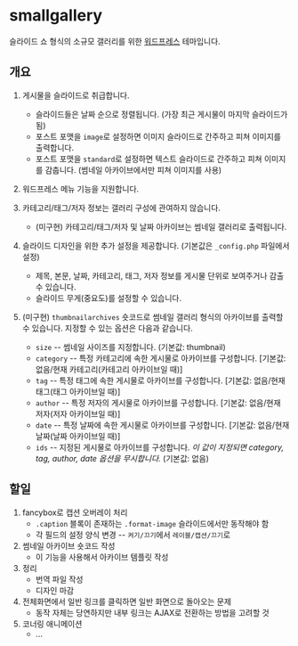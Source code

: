 smallgallery
============

슬라이드 쇼 형식의 소규모 갤러리를 위한 [워드프레스](http://wordpress.org) 테마입니다.

개요
----

1. 게시물을 슬라이드로 취급합니다.
    * 슬라이드들은 날짜 순으로 정렬됩니다. (가장 최근 게시물이 마지막 슬라이드가 됨)
    * 포스트 포맷을 `image`로 설정하면 이미지 슬라이드로 간주하고 피쳐 이미지를 출력합니다.
	* 포스트 포맷을 `standard`로 설정하면 텍스트 슬라이드로 간주하고 피쳐 이미지를 감춥니다. (썸네일 아카이브에서만 피쳐 이미지를 사용)

2. 워드프레스 메뉴 기능을 지원합니다.

3. 카테고리/태그/저자 정보는 갤러리 구성에 관여하지 않습니다.
    * (미구현) 카테고리/태그/저자 및 날짜 아카이브는 썸네일 갤러리로 출력됩니다.

4. 슬라이드 디자인을 위한 추가 설정을 제공합니다. (기본값은 `_config.php` 파일에서 설정)
    * 제목, 본문, 날짜, 카테고리, 태그, 저자 정보를 게시물 단위로 보여주거나 감출 수 있습니다.
	* 슬라이드 무게(중요도)를 설정할 수 있습니다.

5. (미구현) `thumbnailarchives` 숏코드로 썸네일 갤러리 형식의 아카이브를 출력할 수 있습니다. 지정할 수 있는 옵션은 다음과 같습니다.
    * `size` -- 썸네일 사이즈를 지정합니다. (기본값: thumbnail)
	* `category` -- 특정 카테고리에 속한 게시물로 아카이브를 구성합니다. [기본값: 없음/현재 카테고리(카테고리 아카이브일 때)]
	* `tag` -- 특정 태그에 속한 게시물로 아카이브를 구성합니다. [기본값: 없음/현재 태그(태그 아카이브일 때)]
	* `author` -- 특정 저자의 게시물로 아카이브를 구성합니다. [기본값: 없음/현재 저자(저자 아카이브일 때)]
	* `date` -- 특정 날짜에 속한 게시물로 아카이브를 구성합니다. [기본값: 없음/현재 날짜(날짜 아카이브일 때)]
	* `ids` -- 지정된 게시물로 아카이브를 구성합니다. *이 값이 지정되면 category, tag, author, date 옵션을 무시합니다.* (기본값: 없음)

할일
----

1. fancybox로 캡션 오버레이 처리
    * `.caption` 블록이 존재하는 `.format-image` 슬라이드에서만 동작해야 함
	* 각 필드의 설정 양식 변경 -- `켜기/끄기`에서 `레이블/캡션/끄기`로
2. 썸네일 아카이브 숏코드 작성
    * 이 기능을 사용해서 아카이브 템플릿 작성
3. 정리
    * 번역 파일 작성
	* 디자인 마감
4. 전체화면에서 일반 링크를 클릭하면 일반 화면으로 돌아오는 문제
    * 동작 자체는 당연하지만 내부 링크는 AJAX로 전환하는 방법을 고려할 것
5. 코너링 애니메이션
    * ... 
